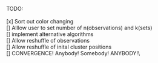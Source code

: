 TODO:\
\
[x] Sort out color changing\
[] Alllow user to set number of n(observations) and k(sets)\
[] implement alternative algorithms\
[] Allow reshuffle of observations\
[] Allow reshuffle of inital cluster positions\
[] CONVERGENCE! Anybody! Somebody! ANYBODY!\
